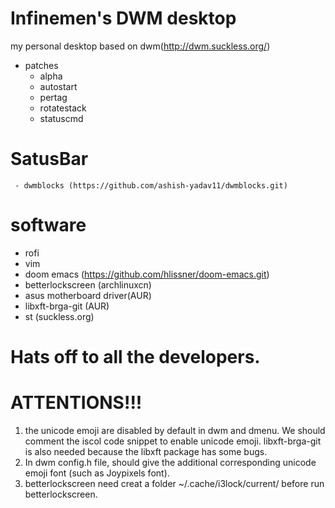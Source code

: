 # Infinemen's DWM desktop
my personal desktop based on dwm(http://dwm.suckless.org/)

  - patches
     - alpha
     - autostart
	 - pertag
	 - rotatestack
	 - statuscmd

# SatusBar
	 - dwmblocks (https://github.com/ashish-yadav11/dwmblocks.git)

# software
  - rofi
  - vim
  - doom emacs (https://github.com/hlissner/doom-emacs.git)
  - betterlockscreen (archlinuxcn)
  - asus motherboard driver(AUR)
  - libxft-brga-git (AUR)
  - st (suckless.org)

# Hats off to all the developers. 

# ATTENTIONS!!!
1. the unicode emoji are disabled by default in dwm and dmenu. We should comment the iscol code snippet to enable unicode emoji. libxft-brga-git is also needed because the libxft package has some bugs.
2. In dwm config.h file, should give the additional corresponding unicode emoji font (such as Joypixels font).
3. betterlockscreen need creat a folder ~/.cache/i3lock/current/ before run betterlockscreen.
